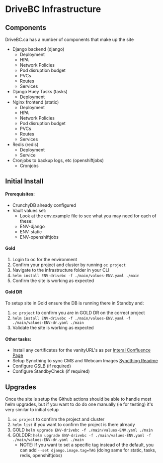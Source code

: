 # DriveBC Infrastructure

## Components
DriveBC.ca has a number of components that make up the site
- Django backend (django)
    - Deployment
    - HPA
    - Network Policies
    - Pod disruption budget
    - PVCs
    - Routes
    - Services
- Django Huey Tasks (tasks)
    - Deployment
- Nginx frontend (static)
    - Deployment
    - HPA
    - Network Policies
    - Pod disruption budget
    - PVCs
    - Routes
    - Services
- Redis (redis)
    - Deployment
    - Service
- Cronjobs to backup logs, etc (openshiftjobs)
    - Cronjobs

## Initial Install
#### Prerequisites:
- CrunchyDB already configured
- Vault values set:
    - Look at the env.example file to see what you may need for each of these:
    - ENV-django
    - ENV-static
    - ENV-openshiftjobs

#### Gold
1. Login to oc for the environment
1. Confirm your project and cluster by running `oc project`
1. Navigate to the infrastructure folder in your CLI
1. `helm install ENV-drivebc -f ./main/values-ENV.yaml ./main`
1. Confirm the site is working as expected

#### Gold DR
To setup site in Gold ensure the DB is running there in Standby and:
1. `oc project` to confirm you are in GOLD DR on the correct project
1. `helm install ENV-drivebc -f ./main/values-ENV.yaml -f ./main/values-ENV-dr.yaml ./main`
1. Validate the site is working as expected

#### Other tasks:
- Install any certificates for the vanityURL's as per [Interal Confluence Page](https://moti-imb.atlassian.net/wiki/spaces/DBC22/pages/102511068/Requesting+and+adding+an+SSL+Certificate+to+a+Route)
- Setup Syncthing to sync CMS and Webcam Images [Syncthing Readme](/infrastructure/syncthing/README.md)
- Configure GSLB (if required)
- Configure StandbyCheck (if required)

## Upgrades
Once the site is setup the Github actions should be able to handle most helm upgrades, but if you want to do do one manually (ie for testing) it's very similar to initial setup
1. `oc project` to confirm the project and cluster
1. `helm list` if you want to confirm the project is there already
1. GOLD `helm upgrade ENV-drivebc -f ./main/values-ENV.yaml ./main`
1. GOLDDR: `helm upgrade ENV-drivebc -f ./main/values-ENV.yaml -f ./main/values-ENV-dr.yaml ./main`
    - NOTE: If you want to set a specific tag instead of the default, you can add `--set django.image.tag=TAG` (doing same for static, tasks, redis, openshiftjobs)